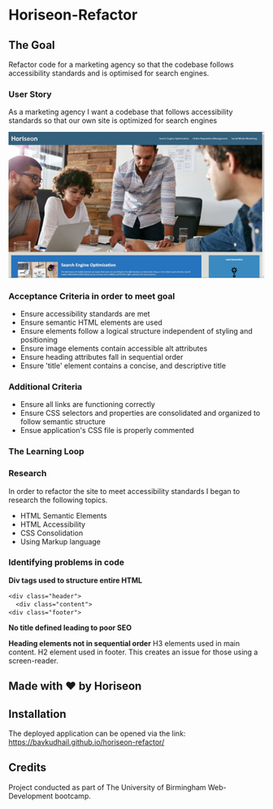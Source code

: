 # Horiseon-Refactor

## The Goal
Refactor code for a marketing agency so that the codebase follows accessibility standards and is optimised for search engines.

### User Story
As a marketing agency I want a codebase that follows accessibility standards so that our own site is optimized for search engines

![home-page screen-shot](https://raw.githubusercontent.com/BavKudhail/horiseon-refactor/main/assets/images/homepage-snippet.JPG)

### Acceptance Criteria in order to meet goal
* Ensure accessibility standards are met
* Ensure semantic HTML elements are used
* Ensure elements follow a logical structure independent of styling and positioning
* Ensure image elements contain accessible alt attributes
* Ensure heading attributes fall in sequential order
* Ensure 'title' element contains a concise, and descriptive title

### Additional Criteria
* Ensure all links are functioning correctly
* Ensure CSS selectors and properties are consolidated and organized to follow semantic structure
* Ensue application's CSS file is properly commented

### The Learning Loop
### Research
In order to refactor the site to meet accessibility standards I began to research the following topics. 
* HTML Semantic Elements
* HTML Accessibility 
* CSS Consolidation
* Using Markup language

### Identifying problems in code 
**Div tags used to structure entire HTML**
```
<div class="header">
  <div class="content">
<div class="footer">
 ```
**No title defined leading to poor SEO**
  <title>website</title>
  
**Heading elements not in sequential order**
  H3 elements used in main content. H2 element used in footer. This creates an issue for those using a screen-reader.
  <div class="footer">
        <h2>Made with ❤️️ by Horiseon</h2>
   </div>
 
## Installation
The deployed application can be opened via the link: https://bavkudhail.github.io/horiseon-refactor/

## Credits
Project conducted as part of The University of Birmingham Web-Development bootcamp.


